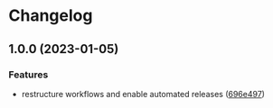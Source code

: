 # Changelog

## 1.0.0 (2023-01-05)


### Features

* restructure workflows and enable automated releases ([696e497](https://github.com/rolehippie/minio/commit/696e4970f85e4fe4e53272189ac77f219920cef9))

